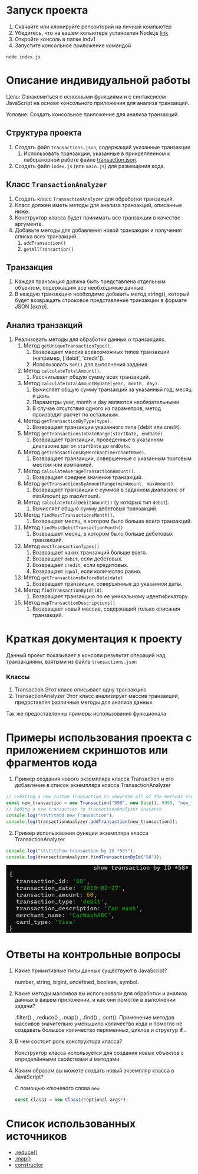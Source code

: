 # Запуск проекта 
1) Скачайте или клонируйте репозиторий на личный компьютер
2) Убедитесь, что на вашем копьютере установлен Node.js [link](https://nodejs.org/en)
3) Откройте консоль в папке indv1
4) Запустите консольное приложение командой 
```console
node index.js
```

# Описание индивидуальной работы
Цель: Ознакомиться с основными функциями и с синтаксисом JavaScript на основе консольного приложения для анализа транзакций.

Условие:
Создать консольное приложение для анализа транзакций.

## Структура проекта
1. Создать файл `transactions.json`, содержащий указанные транзакции
    1. Использовать транзакции, указанные в прикрепленном к лабораторной работе
       файле [transaction.json](./files/transaction.json).
2. Создать файл `index.js` (или `main.js`) для размещения кода.

## Класс `TransactionAnalyzer`
1. Создать класс `TransactionAnalyzer` для обработки транзакций.
2. Класс должен иметь методы для анализа транзакций, описанные ниже.
3. Конструктор класса будет принимать все транзакции в качестве аргумента.
4. Добавьте методы для добавления новой транзакции и получения списка всех транзакций.
    1. `addTransaction()`
    2. `getAllTransaction()`

## Транзакция
1. Каждая транзакция должна быть представлена отдельным объектом, содержащим все необходимые данные.
2. В каждую транзакцию необходимо добавить метод string(), который будет возвращать строковое представление транзакции в
   формате JSON [_extra_].

## Анализ транзакций
1. Реализовать методы для обработки данных о транзакциях.
    1. Метод `getUniqueTransactionType()`.
        1. Возвращает массив всевозможных типов транзакций (например, ['debit', 'credit']).
        2. Использовать `Set()` для выполнения задания.
    2. Метод `calculateTotalAmount()`.
        1. Рассчитывает общую сумму всех транзакций.
    3. Метод `calculateTotalAmountByDate(year, month, day)`.
        1. Вычисляет общую сумму транзакций за указанный год, месяц и день.
        2. Параметры year, month и day являются необязательными.
        3. В случае отсутствия одного из параметров, метод производит расчет по остальным.
    4. Метод `getTransactionByType(type)`.
        1. Возвращает транзакции указанного типа (debit или credit).
    5. Метод `getTransactionsInDateRange(startDate, endDate)`
        1. Возвращает транзакции, проведенные в указанном диапазоне дат от `startDate` до `endDate`.
    6. Метод `getTransactionsByMerchant(merchantName)`.
        1. Возвращает транзакции, совершенные с указанным торговым местом или компанией.
    7. Метод `calculateAverageTransactionAmount()`.
        1. Возвращает среднее значение транзакций.
    8. Метод `getTransactionsByAmountRange(minAmount, maxAmount)`.
        1. Возвращает транзакции с суммой в заданном диапазоне от minAmount до maxAmount.
    9. Метод `calculateTotalDebitAmount()` (у которых тип `debit`).
        1. Вычисляет общую сумму дебетовых транзакций.
    10. Метод `findMostTransactionsMonth()`.
        1. Возвращает месяц, в котором было больше всего транзакций.
    11. Метод `findMostDebitTransactionMonth()`
        1. Возвращает месяц, в котором было больше дебетовых транзакций.
    12. Метод `mostTransactionTypes()`
        1. Возвращает каких транзакций больше всего.
        2. Возвращает `debit`, если дебетовых.
        3. Возвращает `credit`, если кредитовых.
        4. Возвращает `equal`, если количество равно.
    13. Метод `getTransactionsBeforeDate(date)`
        1. Возвращает транзакции, совершенные до указанной даты.
    14. Метод `findTransactionById(id)`.
        1. Возвращает транзакцию по ее уникальному идентификатору.
    15. Метод `mapTransactionDescriptions()`
        1. Возвращает новый массив, содержащий только описания транзакций.

# Краткая документация к проекту
Данный проект показывает в консоли результат операций над транзакциями, взятыми из файла ```transactions.json```
### Классы
1. Transaction
Этот класс описывает одну транзакцию
2. TransactionAnalyzer 
Этот класс анализирует массив транзакций, предоставляя различные методы для анализа данных.

Так же предоставленны примеры использования функционала

# Примеры использования проекта с приложением скриншотов или фрагментов кода

1. Пример создания нового экземпляра класса Transaction и его добавление в список экземпляра класса TransactionAnalyzer
```js
// creating a new custom Transaction to showcase all of the methods created
const new_transaction = new Transaction("999", new Date(), 9999, "new_type", "there is a long long long long description", "Merchant_111", "Visa");
// Adding a new transaction to transactionAnalyzer instance
console.log("\t\t\tadd new Transaction");
console.log(transactionAnalyzer.addTransaction(new_transaction));
```
2. Пример использования функции экземпляра класса TransactionAnalyzer
```js
console.log("\t\t\tshow transaction by ID *58*");
console.log(transactionAnalyzer.findTransactionById("58"));
```
![result in console](./imgs/image.png)

# Ответы на контрольные вопросы
1. Какие примитивные типы данных существуют в JavaScript?

    number, string, bigint, undefined, boolean, symbol.

2. Какие методы массивов вы использовали для обработки и анализа данных в вашем приложении, и как они помогли в выполнении задачи?

    .filter() , .reduce() , .map() , .find() , .sort().
    Применение методов массивов значительно уменьшило количество кода и помогло не создавать большое количество переменных, циклов и структур **if** .

3. В чем состоит роль конструктора класса?

    Конструктор класса используется для создания новых объектов с определёнными свойствами и методами.

4. Каким образом вы можете создать новый экземпляр класса в JavaScript?

    С помощью ключевого слова `new`.
    ```javascript
    const class1 = new Class1(*optional args*);
    ```

# Список использованных источников
* [.reduce()](https://developer.mozilla.org/en-US/docs/Web/JavaScript/Reference/Global_Objects/Array/reduce)
* [.map()](https://developer.mozilla.org/en-US/docs/Web/JavaScript/Reference/Global_Objects/Array/map)
* [constructor](https://developer.mozilla.org/en-US/docs/Web/JavaScript/Reference/Classes/constructor)
